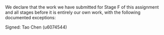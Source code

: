 We declare that the work we have submitted for Stage F of this assignment and all stages before it is entirely our own work, with the following documented exceptions:


Signed: Tao Chen (u6074544)

